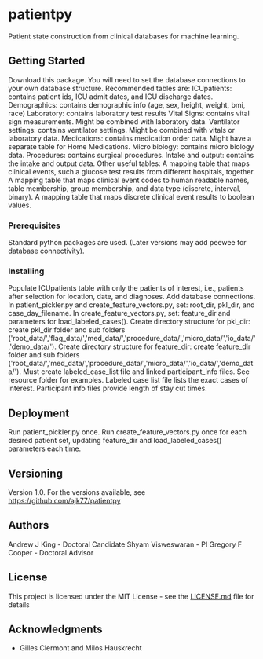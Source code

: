 # patientpy

Patient state construction from clinical databases for machine learning.

## Getting Started

Download this package. You will need to set the database connections to your own database structure. Recommended tables are:
ICUpatients: contains patient ids, ICU admit dates, and ICU discharge dates. 
Demographics: contains demographic info (age, sex, height, weight, bmi, race)
Laboratory: contains laboratory test results
Vital Signs: contains vital sign measurements. Might be combined with laboratory data. 
Ventilator settings: contains ventilator settings. Might be combined with vitals or laboratory data. 
Medications: contains medication order data. Might have a separate table for Home Medications.
Micro biology: contains micro biology data. 
Procedures: contains surgical procedures. 
Intake and output: contains the intake and output data. 
Other useful tables:
A mapping table that maps clinical events, such a glucose test results from different hospitals, together.
A mapping table that maps clinical event codes to human readable names, table membership, group membership, and data type (discrete, interval, binary). 
A mapping table that maps discrete clinical event results to boolean values. 

### Prerequisites

Standard python packages are used. (Later versions may add peewee for database connectivity).

### Installing

Populate ICUpatients table with only the patients of interest, i.e., patients after selection for location, date, and diagnoses.
Add database connections.
In patient_pickler.py and create_feature_vectors.py, set: root_dir, pkl_dir, and case_day_filename.
In create_feature_vectors.py, set: feature_dir and parameters for load_labeled_cases().
Create directory structure for pkl_dir: create pkl_dir folder and sub folders ('root_data/','flag_data/','med_data/','procedure_data/','micro_data/','io_data/','demo_data/').
Create directory structure for feature_dir: create feature_dir folder and sub folders ('root_data/','med_data/','procedure_data/','micro_data/','io_data/','demo_data/').
Must create labeled_case_list file and linked participant_info files. See resource folder for examples. 
Labeled case list file lists the exact cases of interest. Participant info files provide length of stay cut times. 

## Deployment

Run patient_pickler.py once.
Run create_feature_vectors.py once for each desired patient set, updating feature_dir and load_labeled_cases() parameters each time. 

## Versioning

Version 1.0. For the versions available, see https://github.com/ajk77/patientpy

## Authors

Andrew J King - Doctoral Candidate
Shyam Visweswaran - PI
Gregory F Cooper - Doctoral Advisor 

## License

This project is licensed under the MIT License - see the [LICENSE.md](LICENSE.md) file for details

## Acknowledgments

* Gilles Clermont and Milos Hauskrecht 
